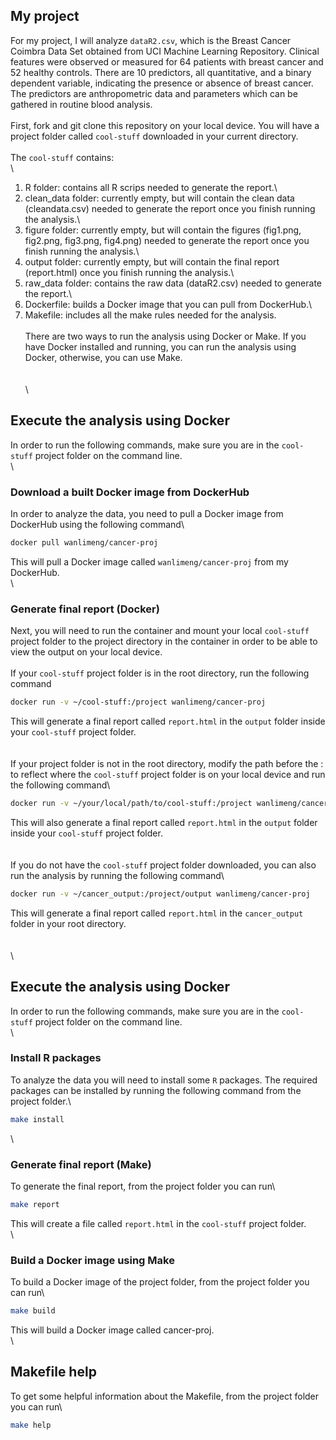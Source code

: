 ## My project

For my project, I will analyze `dataR2.csv`, which is the Breast Cancer Coimbra Data Set obtained from UCI Machine Learning Repository. Clinical features were observed or measured for 64 patients with breast cancer and 52 healthy controls. There are 10 predictors, all quantitative, and a binary dependent variable, indicating the presence or absence of breast cancer.
The predictors are anthropometric data and parameters which can be gathered in routine blood analysis.\
\
First, fork and git clone this repository on your local device. You will have a project folder called `cool-stuff` downloaded in your current directory.\
\
The `cool-stuff` contains:\
\
1. R folder: contains all R scrips needed to generate the report.\
2. clean_data folder: currently empty, but will contain the clean data (cleandata.csv) needed to generate the report once you finish running the analysis.\
3. figure folder: currently empty, but will contain the figures (fig1.png, fig2.png, fig3.png, fig4.png) needed to generate the report once you finish running the analysis.\
4. output folder: currently empty, but will contain the final report (report.html) once you finish running the analysis.\
5. raw_data folder: contains the raw data (dataR2.csv) needed to generate the report.\
6. Dockerfile: builds a Docker image that you can pull from DockerHub.\
7. Makefile: includes all the make rules needed for the analysis.\
\
There are two ways to run the analysis using Docker or Make. If you have Docker installed and running, you can run the analysis using Docker, otherwise, you can use Make.\
\
\
\
## Execute the analysis using Docker
In order to run the following commands, make sure you are in the `cool-stuff` project folder on the command line.\
\
### Download a built Docker image from DockerHub
In order to analyze the data, you need to pull a Docker image from DockerHub using the following command\

``` bash
docker pull wanlimeng/cancer-proj
```

This will pull a Docker image called `wanlimeng/cancer-proj` from my DockerHub.\
\
### Generate final report (Docker)
Next, you will need to run the container and mount your local `cool-stuff` project folder to the project directory in the container in order to be able to view the output on your local device.\
\
If your `cool-stuff` project folder is in the root directory, run the following command

``` bash
docker run -v ~/cool-stuff:/project wanlimeng/cancer-proj
```

This will generate a final report called `report.html` in the `output` folder inside your `cool-stuff` project folder. \
\
\
If your project folder is not in the root directory, modify the path before the : to reflect where the `cool-stuff` project folder is on your local device and run the following command\

``` bash
docker run -v ~/your/local/path/to/cool-stuff:/project wanlimeng/cancer-proj
```

This will also generate a final report called `report.html` in the `output` folder inside your `cool-stuff` project folder. \
\
\
If you do not have the `cool-stuff` project folder downloaded, you can also run the analysis by running the following command\

``` bash
docker run -v ~/cancer_output:/project/output wanlimeng/cancer-proj
```

This will generate a final report called `report.html` in the `cancer_output` folder in your root directory.\
\
\
\
## Execute the analysis using Docker
In order to run the following commands, make sure you are in the `cool-stuff` project folder on the command line.\
\
### Install R packages
To analyze the data you will need to install some `R` packages. The required packages can be installed by running the following command from the project folder.\

``` bash
make install
```
\
### Generate final report (Make)
To generate the final report, from the project folder you can run\

``` bash
make report
```

This will create a file called `report.html` in the `cool-stuff` project folder.\
\
### Build a Docker image using Make
To build a Docker image of the project folder, from the project folder you can run\

``` bash
make build
```

This will build a Docker image called cancer-proj.\
\
## Makefile help
To get some helpful information about the Makefile, from the project folder you can run\

``` bash
make help
```
